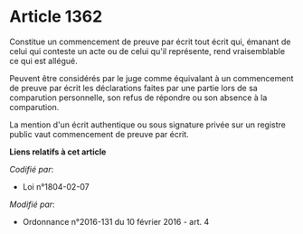 # Article 1362

Constitue un commencement de preuve par écrit tout écrit qui, émanant de celui qui conteste un acte ou de celui qu'il
représente, rend vraisemblable ce qui est allégué.

Peuvent être considérés par le juge comme équivalant à un commencement de preuve par écrit les déclarations faites par une
partie lors de sa comparution personnelle, son refus de répondre ou son absence à la comparution.

La mention d'un écrit authentique ou sous signature privée sur un registre public vaut commencement de preuve par écrit.

**Liens relatifs à cet article**

_Codifié par_:

  - Loi n°1804-02-07

_Modifié par_:

  - Ordonnance n°2016-131 du 10 février 2016 - art. 4
